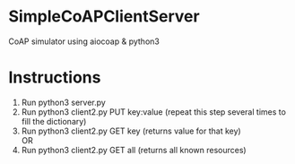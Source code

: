 # SimpleCoAPClientServer
CoAP simulator using aiocoap &amp; python3

# Instructions
1. Run python3 server.py
2. Run python3 client2.py PUT key:value (repeat this step several times to fill the dictionary)
3. Run python3 client2.py GET key (returns value for that key)    
OR
3. Run python3 client2.py GET all (returns all known resources)
